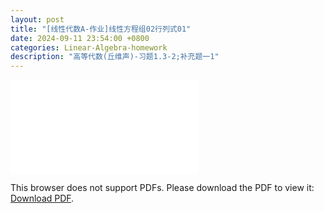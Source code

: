 ```yaml
---
layout: post
title: "[线性代数A-作业]线性方程组02行列式01"
date: 2024-09-11 23:54:00 +0800
categories: Linear-Algebra-homework
description: "高等代数(丘维声)-习题1.3-2;补充题一1"
---
```

<!-- ![](../assets/pdfs/la-01.pdf) -->
<!-- For ios users:[Download](https://github.com/PhotonYan/PhotonYan.github.io/blob/gh-pages/pdfs/la-01.pdf)

<object data="{{ site.url }}{{ site.baseurl }}/assets/pdfs/la-01.pdf" type="application/pdf"></object> -->

<object data="{{ site.url }}/assets/pdfs/la-homework2.pdf" type="application/pdf" width="700px" height="700px">
    <embed src="{{ site.url }}/assets/pdfs/la-homework2.pdf">
        <p>This browser does not support PDFs. Please download the PDF to view it: <a href="{{ site.url }}/assets/pdfs/la-homework2.pdf">Download PDF</a>.</p>
    </embed>
</object>